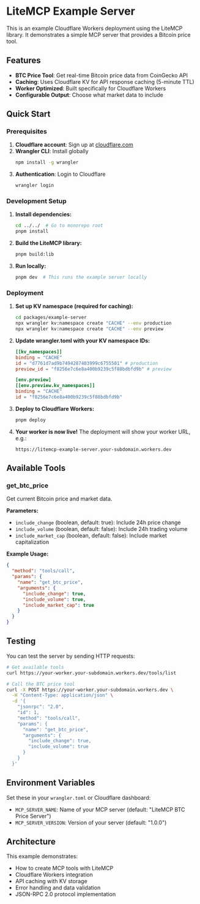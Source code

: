 # LiteMCP Example Server

This is an example Cloudflare Workers deployment using the LiteMCP library. It demonstrates a simple MCP server that provides a Bitcoin price tool.

## Features

- **BTC Price Tool**: Get real-time Bitcoin price data from CoinGecko API
- **Caching**: Uses Cloudflare KV for API response caching (5-minute TTL)
- **Worker Optimized**: Built specifically for Cloudflare Workers
- **Configurable Output**: Choose what market data to include

## Quick Start

### Prerequisites

1. **Cloudflare account**: Sign up at [cloudflare.com](https://cloudflare.com)
2. **Wrangler CLI**: Install globally
   ```bash
   npm install -g wrangler
   ```
3. **Authentication**: Login to Cloudflare
   ```bash
   wrangler login
   ```

### Development Setup

1. **Install dependencies:**
   ```bash
   cd ../../  # Go to monorepo root
   pnpm install
   ```

2. **Build the LiteMCP library:**
   ```bash
   pnpm build:lib
   ```

3. **Run locally:**
   ```bash
   pnpm dev  # This runs the example server locally
   ```

### Deployment

1. **Set up KV namespace (required for caching):**
   ```bash
   cd packages/example-server
   npx wrangler kv:namespace create "CACHE" --env production
   npx wrangler kv:namespace create "CACHE" --env preview
   ```

2. **Update wrangler.toml with your KV namespace IDs:**
   ```toml
   [[kv_namespaces]]
   binding = "CACHE"
   id = "d7761d7ad9b7494287403999c6755501" # production
   preview_id = "f8256e7c6e8a400b9239c5f88bdbfd9b" # preview

   [env.preview]
   [[env.preview.kv_namespaces]]
   binding = "CACHE"
   id = "f8256e7c6e8a400b9239c5f88bdbfd9b"
   ```

3. **Deploy to Cloudflare Workers:**
   ```bash
   pnpm deploy
   ```

4. **Your worker is now live!** The deployment will show your worker URL, e.g.:
   ```
   https://litemcp-example-server.your-subdomain.workers.dev
   ```

## Available Tools

### get_btc_price

Get current Bitcoin price and market data.

**Parameters:**
- `include_change` (boolean, default: true): Include 24h price change
- `include_volume` (boolean, default: false): Include 24h trading volume  
- `include_market_cap` (boolean, default: false): Include market capitalization

**Example Usage:**
```json
{
  "method": "tools/call",
  "params": {
    "name": "get_btc_price",
    "arguments": {
      "include_change": true,
      "include_volume": true,
      "include_market_cap": true
    }
  }
}
```

## Testing

You can test the server by sending HTTP requests:

```bash
# Get available tools
curl https://your-worker.your-subdomain.workers.dev/tools/list

# Call the BTC price tool
curl -X POST https://your-worker.your-subdomain.workers.dev \
  -H "Content-Type: application/json" \
  -d '{
    "jsonrpc": "2.0",
    "id": 1,
    "method": "tools/call",
    "params": {
      "name": "get_btc_price",
      "arguments": {
        "include_change": true,
        "include_volume": true
      }
    }
  }'
```

## Environment Variables

Set these in your `wrangler.toml` or Cloudflare dashboard:

- `MCP_SERVER_NAME`: Name of your MCP server (default: "LiteMCP BTC Price Server")
- `MCP_SERVER_VERSION`: Version of your server (default: "1.0.0")

## Architecture

This example demonstrates:
- How to create MCP tools with LiteMCP
- Cloudflare Workers integration
- API caching with KV storage
- Error handling and data validation
- JSON-RPC 2.0 protocol implementation